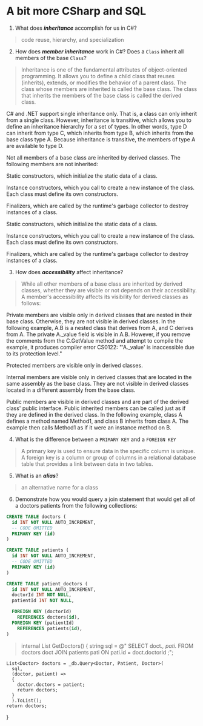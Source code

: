 # A bit more CSharp and SQL
1. What does ***inheritance*** accomplish for us in C#?

  >  code reuse, hierarchy, and specialization

2. How does ***member inheritance*** work in C#? Does a `Class` inherit all members of the base `Class`?

  >Inheritance is one of the fundamental attributes of object-oriented programming. It allows you to define a child class that reuses (inherits), extends, or modifies the behavior of a parent class. The class whose members are inherited is called the base class. The class that inherits the members of the base class is called the derived class.

C# and .NET support single inheritance only. That is, a class can only inherit from a single class. However, inheritance is transitive, which allows you to define an inheritance hierarchy for a set of types. In other words, type D can inherit from type C, which inherits from type B, which inherits from the base class type A. Because inheritance is transitive, the members of type A are available to type D.

Not all members of a base class are inherited by derived classes. The following members are not inherited:

Static constructors, which initialize the static data of a class.

Instance constructors, which you call to create a new instance of the class. Each class must define its own constructors.

Finalizers, which are called by the runtime's garbage collector to destroy instances of a class.

Static constructors, which initialize the static data of a class.

Instance constructors, which you call to create a new instance of the class. Each class must define its own constructors.

Finalizers, which are called by the runtime's garbage collector to destroy instances of a class.

3. How does ***accessibility*** affect inheritance?

  > While all other members of a base class are inherited by derived classes, whether they are visible or not depends on their accessibility. A member's accessibility affects its visibility for derived classes as follows:

Private members are visible only in derived classes that are nested in their base class. Otherwise, they are not visible in derived classes. In the following example, A.B is a nested class that derives from A, and C derives from A. The private A._value field is visible in A.B. However, if you remove the comments from the C.GetValue method and attempt to compile the example, it produces compiler error CS0122: "'A._value' is inaccessible due to its protection level."

Protected members are visible only in derived classes.

Internal members are visible only in derived classes that are located in the same assembly as the base class. They are not visible in derived classes located in a different assembly from the base class.

Public members are visible in derived classes and are part of the derived class' public interface. Public inherited members can be called just as if they are defined in the derived class. In the following example, class A defines a method named Method1, and class B inherits from class A. The example then calls Method1 as if it were an instance method on B.

4. What is the difference between a `PRIMARY KEY` and a `FOREIGN KEY`

  > A primary key is used to ensure data in the specific column is unique.	A foreign key is a column or group of columns in a relational database table that provides a link between data in two tables.

5. What is an ***alias***?

  >an alternative name for a class


6. Demonstrate how you would query a join statement that would get all of a doctors patients from the following collections:

  ```SQL
  CREATE TABLE doctors (
    id INT NOT NULL AUTO_INCREMENT,
    -- CODE OMITTED
    PRIMARY KEY (id)
  )

  CREATE TABLE patients (
    id INT NOT NULL AUTO_INCREMENT,
    -- CODE OMITTED
    PRIMARY KEY (id)
  )

  CREATE TABLE patient_doctors (
    id INT NOT NULL AUTO_INCREMENT,
    doctorId INT NOT NULL,
    patientId INT NOT NULL,

    FOREIGN KEY (doctorId)
      REFERENCES doctors(id),
    FOREIGN KEY (patientId)
      REFERENCES patients(id),
  )

  ```

  >  internal List<Doctors> GetDoctors()
  {
    string sql = @"
    SELECT
    doct.*,
    pati.*
    FROM doctors doct
    JOIN patients pati ON pati.id = doct.doctorId
    ;";

    List<Doctor> doctors = _db.Query<Doctor, Patient, Doctor>(
      sql,
      (doctor, patient) =>
      {
        doctor.doctors = patient;
        return doctors;
      }
      ).ToList();
    return doctors;
  }
